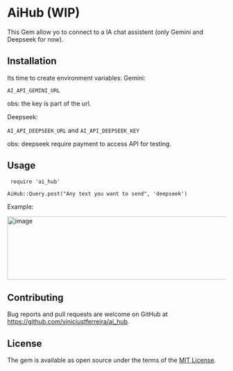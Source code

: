# AiHub (WIP)

This Gem allow yo to connect to a IA chat assistent (only Gemini and Deepseek for now).

## Installation

Its time to create environment variables:
Gemini:

`AI_API_GEMINI_URL` 

obs: the key is part of the url.

Deepseek:

`AI_API_DEEPSEEK_URL` and `AI_API_DEEPSEEK_KEY` 

obs: deepseek require payment to access API for testing.

## Usage

``` require 'ai_hub'``` 

```AiHub::Query.post("Any text you want to send", 'deepseek')```

Example:

<img width="1902" height="146" alt="image" src="https://github.com/user-attachments/assets/cacfea92-dcb7-42c7-8183-82d4a634ca82" />


## Contributing

Bug reports and pull requests are welcome on GitHub at https://github.com/viniciustferreira/ai_hub.

## License

The gem is available as open source under the terms of the [MIT License](https://opensource.org/licenses/MIT).
